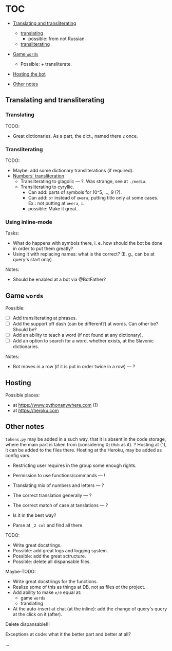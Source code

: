 # TOC
 - [Translating and transliterating](#tra_and_tra)
    + [translating](#translating)
        * possible: from not Russian
    + [transliterating](#transliterating)

 - [Game `words`](#game_words)
    + Possible: + transliterate.
 - [Hosting the bot](#hosting)
 - [Other notes](#other_notes)

## Translating and transliterating
<a id="tra_and_tra"></a>

### Translating
<a id="translating"></a>
TODO:
* Great dictionaries. As a part, the dict., named there `2` once.

### Transliterating
<a id="translating"></a>
TODO:
* Maybe: add some dictionary transliterations (if required).
* <u>Numbers' transliteration</u>
    + Transliterating to glagolic — ?. Was strange, see at `./media`.
    + Transliterating to cyryllic.
        - Can add: parts of symbols for 10^5, ..., 9 (?).
        - Can add: `от` instead of `омега`, putting titlo only at some cases.
          Ex.: not putting at `омега`, `і`.
        - possible: Make it great.

### Using inline-mode
Tasks:
* What do happens with symbols there, i. e. how should the bot be done in order to put them greatly?
* Using it with replacing names: what is the correct? (E. g., can be at query's start only)

Notes:
* Should be enabled at a bot via @BotFather?

## Game `words`
<a id="game"></a>
Possible:

 * [ ] Add transliterating at phrases.
 * [ ] Add the support off dash (can be different?) at words. Can other be? Should be?
 * [ ] Add an ability to teach a word (if not found at any dictionary).
 * [ ] Add an option to search for a word, whether exists, at the Slavonic dictionaries.

Notes:
* Bot moves in a row (if it is put in order twice in a row) — ?

## Hosting
<a id="hosting"></a>

Possible places:
* at https://www.pythonanywhere.com (1)
* at https://heroku.com

## Other notes
<a id="other_notes"></a>
`tokens.py` may be added in a such way, that it is absent in the code storage, where the main part is taken from (considering `GitHub` as it). ? Hosting at (1), it can be added to the files there.  Hosting at the Heroku, may be added as config vars.

 * Restricting user requires in the group some enough rights.
 * Permission to use functions/commands — !

 * Translating mix of numbers and letters — ?

 * The correct translation generally — ?

 * The correct match of case at tanslations — ?
 * Is it in the best way?
 * Parse at `_2 col` and find all there.

TODO:
 * Write great docstrings.
 * Possible: add great logs and logging system.
 * Possible: add the great sctructure.
 * Possible: delete all dispansable files.

Maybe-TODO:
 * Write great docstrings for the functions.
 * Realize some of this as things at DB, not as files *at* the project.
 * Add ability to make `е/ё` equal at:
     + game `words`
     + translating
 * At the auto-insert at chat (at the inline):
 add the change of query's query at the click on it (after).

Delete dispansable!!!

Exceptions at code: what it the better part and better at all?

...
